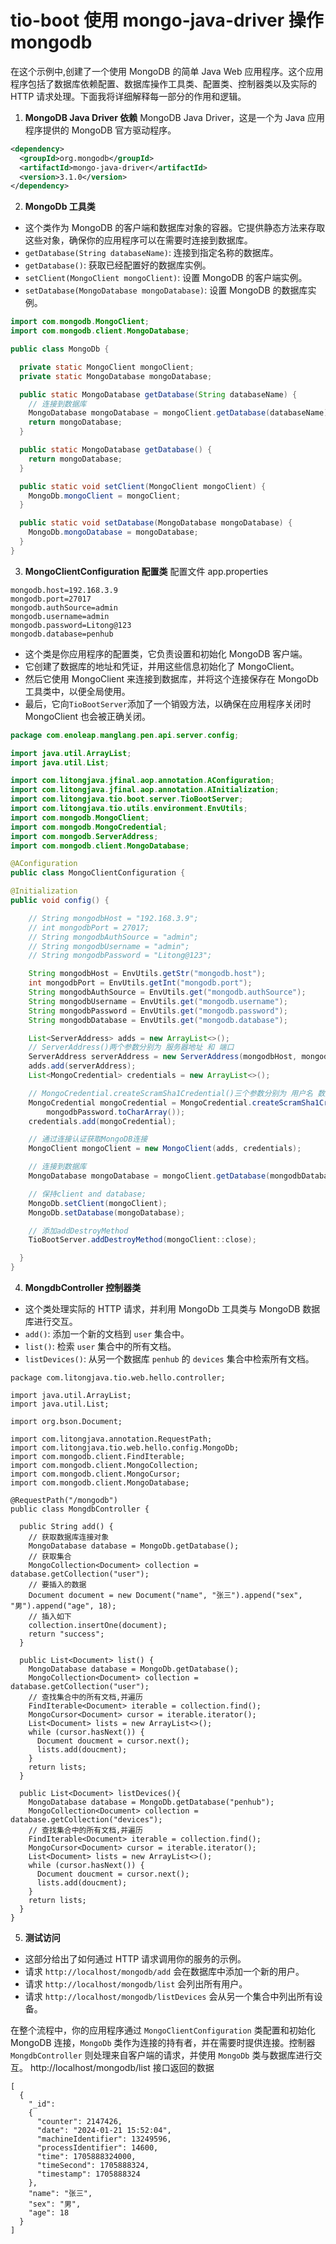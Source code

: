 # tio-boot 使用 mongo-java-driver 操作 mongodb

在这个示例中,创建了一个使用 MongoDB 的简单 Java Web 应用程序。这个应用程序包括了数据库依赖配置、数据库操作工具类、配置类、控制器类以及实际的 HTTP 请求处理。下面我将详细解释每一部分的作用和逻辑。

1. **MongoDB Java Driver 依赖**
   MongoDB Java Driver，这是一个为 Java 应用程序提供的 MongoDB 官方驱动程序。

```xml
<dependency>
  <groupId>org.mongodb</groupId>
  <artifactId>mongo-java-driver</artifactId>
  <version>3.1.0</version>
</dependency>
```

2. **MongoDb 工具类**

- 这个类作为 MongoDB 的客户端和数据库对象的容器。它提供静态方法来存取这些对象，确保你的应用程序可以在需要时连接到数据库。
- `getDatabase(String databaseName)`: 连接到指定名称的数据库。
- `getDatabase()`: 获取已经配置好的数据库实例。
- `setClient(MongoClient mongoClient)`: 设置 MongoDB 的客户端实例。
- `setDatabase(MongoDatabase mongoDatabase)`: 设置 MongoDB 的数据库实例。

```java
import com.mongodb.MongoClient;
import com.mongodb.client.MongoDatabase;

public class MongoDb {

  private static MongoClient mongoClient;
  private static MongoDatabase mongoDatabase;

  public static MongoDatabase getDatabase(String databaseName) {
    // 连接到数据库
    MongoDatabase mongoDatabase = mongoClient.getDatabase(databaseName);
    return mongoDatabase;
  }

  public static MongoDatabase getDatabase() {
    return mongoDatabase;
  }

  public static void setClient(MongoClient mongoClient) {
    MongoDb.mongoClient = mongoClient;
  }

  public static void setDatabase(MongoDatabase mongoDatabase) {
    MongoDb.mongoDatabase = mongoDatabase;
  }
}
```

3. **MongoClientConfiguration 配置类**
   配置文件 app.properties

```properties
mongodb.host=192.168.3.9
mongodb.port=27017
mongodb.authSource=admin
mongodb.username=admin
mongodb.password=Litong@123
mongodb.database=penhub
```

- 这个类是你应用程序的配置类，它负责设置和初始化 MongoDB 客户端。
- 它创建了数据库的地址和凭证，并用这些信息初始化了 MongoClient。
- 然后它使用 MongoClient 来连接到数据库，并将这个连接保存在 MongoDb 工具类中，以便全局使用。
- 最后，它向`TioBootServer`添加了一个销毁方法，以确保在应用程序关闭时 MongoClient 也会被正确关闭。

```java
package com.enoleap.manglang.pen.api.server.config;

import java.util.ArrayList;
import java.util.List;

import com.litongjava.jfinal.aop.annotation.AConfiguration;
import com.litongjava.jfinal.aop.annotation.AInitialization;
import com.litongjava.tio.boot.server.TioBootServer;
import com.litongjava.tio.utils.environment.EnvUtils;
import com.mongodb.MongoClient;
import com.mongodb.MongoCredential;
import com.mongodb.ServerAddress;
import com.mongodb.client.MongoDatabase;

@AConfiguration
public class MongoClientConfiguration {

@Initialization
public void config() {

    // String mongodbHost = "192.168.3.9";
    // int mongodbPort = 27017;
    // String mongodbAuthSource = "admin";
    // String mongodbUsername = "admin";
    // String mongodbPassword = "Litong@123";

    String mongodbHost = EnvUtils.getStr("mongodb.host");
    int mongodbPort = EnvUtils.getInt("mongodb.port");
    String mongodbAuthSource = EnvUtils.get("mongodb.authSource");
    String mongodbUsername = EnvUtils.get("mongodb.username");
    String mongodbPassword = EnvUtils.get("mongodb.password");
    String mongodbDatabase = EnvUtils.get("mongodb.database");

    List<ServerAddress> adds = new ArrayList<>();
    // ServerAddress()两个参数分别为 服务器地址 和 端口
    ServerAddress serverAddress = new ServerAddress(mongodbHost, mongodbPort);
    adds.add(serverAddress);
    List<MongoCredential> credentials = new ArrayList<>();

    // MongoCredential.createScramSha1Credential()三个参数分别为 用户名 数据库名称 密码
    MongoCredential mongoCredential = MongoCredential.createScramSha1Credential(mongodbUsername, mongodbAuthSource,
        mongodbPassword.toCharArray());
    credentials.add(mongoCredential);

    // 通过连接认证获取MongoDB连接
    MongoClient mongoClient = new MongoClient(adds, credentials);

    // 连接到数据库
    MongoDatabase mongoDatabase = mongoClient.getDatabase(mongodbDatabase);

    // 保持client and database;
    MongoDb.setClient(mongoClient);
    MongoDb.setDatabase(mongoDatabase);

    // 添加addDestroyMethod
    TioBootServer.addDestroyMethod(mongoClient::close);

  }
}
```

4. **MongdbController 控制器类**

- 这个类处理实际的 HTTP 请求，并利用 MongoDb 工具类与 MongoDB 数据库进行交互。
- `add()`: 添加一个新的文档到 `user` 集合中。
- `list()`: 检索 `user` 集合中的所有文档。
- `listDevices()`: 从另一个数据库 `penhub` 的 `devices` 集合中检索所有文档。

```
package com.litongjava.tio.web.hello.controller;

import java.util.ArrayList;
import java.util.List;

import org.bson.Document;

import com.litongjava.annotation.RequestPath;
import com.litongjava.tio.web.hello.config.MongoDb;
import com.mongodb.client.FindIterable;
import com.mongodb.client.MongoCollection;
import com.mongodb.client.MongoCursor;
import com.mongodb.client.MongoDatabase;

@RequestPath("/mongodb")
public class MongdbController {

  public String add() {
    // 获取数据库连接对象
    MongoDatabase database = MongoDb.getDatabase();
    // 获取集合
    MongoCollection<Document> collection = database.getCollection("user");
    // 要插入的数据
    Document document = new Document("name", "张三").append("sex", "男").append("age", 18);
    // 插入如下
    collection.insertOne(document);
    return "success";
  }

  public List<Document> list() {
    MongoDatabase database = MongoDb.getDatabase();
    MongoCollection<Document> collection = database.getCollection("user");
    // 查找集合中的所有文档,并遍历
    FindIterable<Document> iterable = collection.find();
    MongoCursor<Document> cursor = iterable.iterator();
    List<Document> lists = new ArrayList<>();
    while (cursor.hasNext()) {
      Document doucment = cursor.next();
      lists.add(doucment);
    }
    return lists;
  }

  public List<Document> listDevices(){
    MongoDatabase database = MongoDb.getDatabase("penhub");
    MongoCollection<Document> collection = database.getCollection("devices");
    // 查找集合中的所有文档,并遍历
    FindIterable<Document> iterable = collection.find();
    MongoCursor<Document> cursor = iterable.iterator();
    List<Document> lists = new ArrayList<>();
    while (cursor.hasNext()) {
      Document doucment = cursor.next();
      lists.add(doucment);
    }
    return lists;
  }
}
```

5. **测试访问**

- 这部分给出了如何通过 HTTP 请求调用你的服务的示例。
- 请求 `http://localhost/mongodb/add` 会在数据库中添加一个新的用户。
- 请求 `http://localhost/mongodb/list` 会列出所有用户。
- 请求 `http://localhost/mongodb/listDevices` 会从另一个集合中列出所有设备。

在整个流程中，你的应用程序通过 `MongoClientConfiguration` 类配置和初始化 MongoDB 连接，`MongoDb` 类作为连接的持有者，并在需要时提供连接。控制器 `MongdbController` 则处理来自客户端的请求，并使用 `MongoDb` 类与数据库进行交互。
http://localhost/mongodb/list 接口返回的数据

```
[
  {
    "_id":
    {
      "counter": 2147426,
      "date": "2024-01-21 15:52:04",
      "machineIdentifier": 13249596,
      "processIdentifier": 14600,
      "time": 1705888324000,
      "timeSecond": 1705888324,
      "timestamp": 1705888324
    },
    "name": "张三",
    "sex": "男",
    "age": 18
  }
]
```
